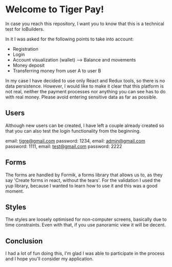 # Welcome to Tiger Pay!

In case you reach this repository, I want you to know that this is a technical test for IoBuilders.

In it I was asked for the following points to take into account:
- Registration
- Login
- Account visualization (wallet) --> Balance and movements
- Money deposit
- Transferring money from user A to user B

In my case I have decided to use only React and Redux tools, so there is no data persistence.
However, I would like to make it clear that this platform is not real, neither the payment processes nor anything you can see has to do with real money. 
Please avoid entering sensitive data as far as possible.

## Users
Although new users can be created, I have left a couple already created so that you can also test the login functionality from the beginning.

email: tigre@gmail.com password: 1234,
email: admin@gmail.com password: 1111,
email: test@gmail.com password: 2222

## Forms

The forms are handled by Formik, a forms library that allows us to, as they say 'Create forms in react, without the tears'.
For the validation I used the yup library, because I wanted to learn how to use it and this was a good moment.

## Styles

The styles are loosely optimised for non-computer screens, basically due to time constraints. Even with that, if you use panoramic view it will be decent.

## Conclusion

I had a lot of fun doing this, I'm glad I was able to participate in the process and I hope you'll consider my application.

